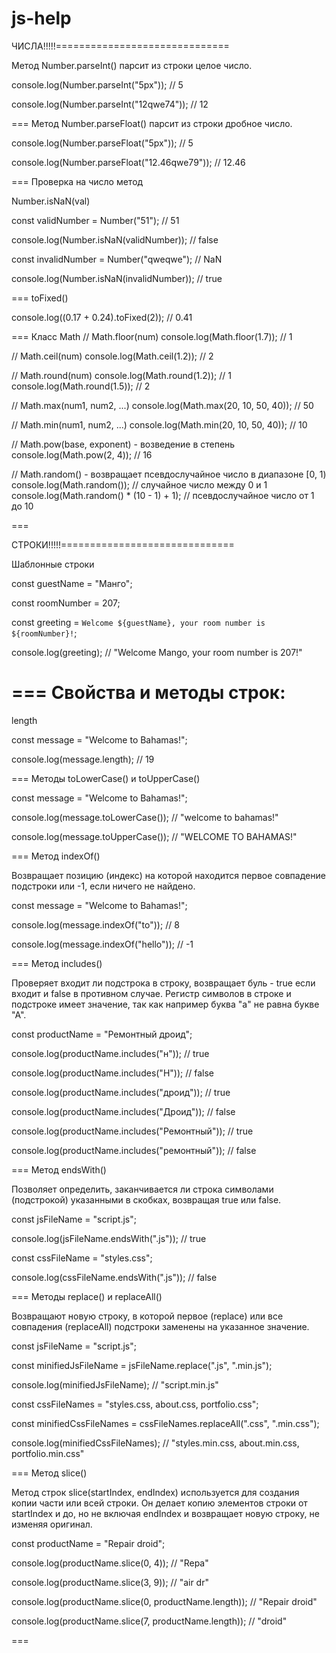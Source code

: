 # js-help

ЧИСЛА!!!!!==============================

Метод Number.parseInt() парсит из строки целое число.

console.log(Number.parseInt("5px")); // 5

console.log(Number.parseInt("12qwe74")); // 12

===
Метод Number.parseFloat() парсит из строки дробное число.

console.log(Number.parseFloat("5px")); // 5

console.log(Number.parseFloat("12.46qwe79")); // 12.46

===
Проверка на число метод

Number.isNaN(val)

const validNumber = Number("51"); // 51

console.log(Number.isNaN(validNumber)); // false

const invalidNumber = Number("qweqwe"); // NaN

console.log(Number.isNaN(invalidNumber)); // true

===
toFixed()

console.log((0.17 + 0.24).toFixed(2)); // 0.41

===
Класс Math
// Math.floor(num)
console.log(Math.floor(1.7)); // 1

// Math.ceil(num)
console.log(Math.ceil(1.2)); // 2

// Math.round(num)
console.log(Math.round(1.2)); // 1
console.log(Math.round(1.5)); // 2

// Math.max(num1, num2, ...)
console.log(Math.max(20, 10, 50, 40)); // 50

// Math.min(num1, num2, ...)
console.log(Math.min(20, 10, 50, 40)); // 10

// Math.pow(base, exponent) - возведение в степень
console.log(Math.pow(2, 4)); // 16

// Math.random() - возвращает псевдослучайное число в диапазоне [0, 1)
console.log(Math.random()); // случайное число между 0 и 1
console.log(Math.random() \* (10 - 1) + 1); // псевдослучайное число от 1 до 10

===

СТРОКИ!!!!!==============================

Шаблонные строки

const guestName = "Манго";

const roomNumber = 207;

const greeting = `Welcome ${guestName}, your room number is ${roomNumber}!`;

console.log(greeting); // "Welcome Mango, your room number is 207!"

===
Свойства и методы строк:
===

length

const message = "Welcome to Bahamas!";

console.log(message.length); // 19

===
Методы toLowerCase() и toUpperCase()

const message = "Welcome to Bahamas!";

console.log(message.toLowerCase()); // "welcome to bahamas!"

console.log(message.toUpperCase()); // "WELCOME TO BAHAMAS!"

===
Метод indexOf()

Возвращает позицию (индекс) на которой находится первое совпадение подстроки или -1, если ничего не найдено.

const message = "Welcome to Bahamas!";

console.log(message.indexOf("to")); // 8

console.log(message.indexOf("hello")); // -1

===
Метод includes()

Проверяет входит ли подстрока в строку, возвращает буль - true если входит и false в противном случае. Регистр символов в строке и подстроке имеет значение, так как например буква "a" не равна букве "А".

const productName = "Ремонтный дроид";

console.log(productName.includes("н")); // true

console.log(productName.includes("Н")); // false

console.log(productName.includes("дроид")); // true

console.log(productName.includes("Дроид")); // false

console.log(productName.includes("Ремонтный")); // true

console.log(productName.includes("ремонтный")); // false

===
Метод endsWith()

Позволяет определить, заканчивается ли строка символами (подстрокой) указанными в скобках, возвращая true или false.

const jsFileName = "script.js";

console.log(jsFileName.endsWith(".js")); // true

const cssFileName = "styles.css";

console.log(cssFileName.endsWith(".js")); // false

===
Методы replace() и replaceAll()

Возвращают новую строку, в которой первое (replace) или все совпадения (replaceAll) подстроки заменены на указанное значение.

const jsFileName = "script.js";

const minifiedJsFileName = jsFileName.replace(".js", ".min.js");

console.log(minifiedJsFileName); // "script.min.js"

const cssFileNames = "styles.css, about.css, portfolio.css";

const minifiedCssFileNames = cssFileNames.replaceAll(".css", ".min.css");

console.log(minifiedCssFileNames); // "styles.min.css, about.min.css, portfolio.min.css"

===
Метод slice()

Метод строк slice(startIndex, endIndex) используется для создания копии части или всей строки. Он делает копию элементов строки от startIndex и до, но не включая endIndex и возвращает новую строку, не изменяя оригинал.

const productName = "Repair droid";

console.log(productName.slice(0, 4)); // "Repa"

console.log(productName.slice(3, 9)); // "air dr"

console.log(productName.slice(0, productName.length)); // "Repair droid"

console.log(productName.slice(7, productName.length)); // "droid"

===
